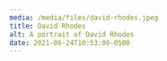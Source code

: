 ```yaml
---
media: /media/files/david-rhodes.jpeg
title: David Rhodes
alt: A portrait of David Rhodes
date: 2021-06-24T10:53:00-0500
---
```

